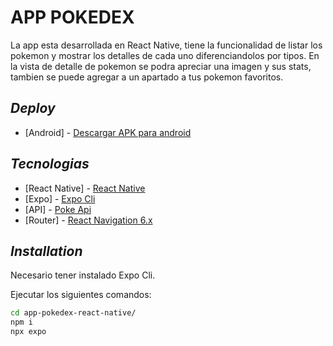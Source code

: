 # APP POKEDEX
La app esta desarrollada en React Native, tiene la funcionalidad de listar los pokemon y mostrar los detalles de cada uno diferenciandolos por tipos. En la vista de detalle de pokemon se podra apreciar una imagen y sus stats, tambien se puede agregar a un apartado a tus pokemon favoritos.

## _Deploy_
- [Android] - [ Descargar APK para android ](https://expo.dev/artifacts/eas/7Z7av73fu3eAeAckpQAKcL.apk)

## _Tecnologias_

- [React Native] - [ React Native ](https://reactnative.dev/)
- [Expo] - [Expo Cli](https://docs.expo.dev/workflow/expo-cli/)
- [API] - [Poke Api](https://pokeapi.co/)
- [Router] - [React Navigation 6.x](https://reactnavigation.org/docs/getting-started/)

## _Installation_

Necesario tener instalado Expo Cli.

Ejecutar los siguientes comandos:

```sh
cd app-pokedex-react-native/
npm i
npx expo

```
